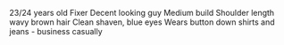 

23/24 years old
Fixer
Decent looking guy
Medium build
Shoulder length wavy brown hair
Clean shaven, blue eyes
Wears button down shirts and jeans - business casually